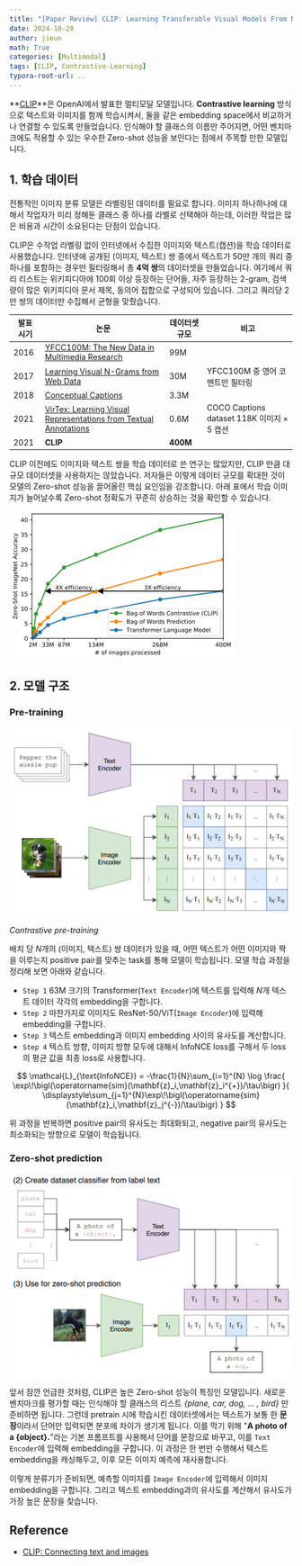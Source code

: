 ```yaml
---
title: "[Paper Review] CLIP: Learning Transferable Visual Models From Natural Language Supervision"
date: 2024-10-28
author: jieun
math: True
categories: [Multimodal]
tags: [CLIP, Contrastive-Learning]
typora-root-url: ..
---
```


**[CLIP](https://arxiv.org/pdf/2103.00020)**은 OpenAI에서 발표한 멀티모달 모델입니다. **Contrastive learning** 방식으로 텍스트와 이미지를 함께 학습시켜서, 둘을 같은 embedding space에서 비교하거나 연결할 수 있도록 만들었습니다. 인식해야 할 클래스의 이름만 주어지면, 어떤 벤치마크에도 적용할 수 있는 우수한 Zero-shot 성능을 보인다는 점에서 주목할 만한 모델입니다.

## 1. 학습 데이터

전통적인 이미지 분류 모델은 라벨링된 데이터를 필요로 합니다. 이미지 하나하나에 대해서 작업자가 미리 정해둔 클래스 중 하나를 라벨로 선택해야 하는데, 이러한 작업은 많은 비용과 시간이 소요된다는 단점이 있습니다.

CLIP은 수작업 라벨링 없이 인터넷에서 수집한 이미지와 텍스트(캡션)을 학습 데이터로 사용했습니다. 인터넷에 공개된 (이미지, 텍스트) 쌍 중에서 텍스트가 50만 개의 쿼리 중 하나를 포함하는 경우만 필터링해서 총 **4억 쌍**의 데이터셋을 만들었습니다. 여기에서 쿼리 리스트는 위키피디아에 100회 이상 등장하는 단어들, 자주 등장하는 2-gram, 검색량이 많은 위키피디아 문서 제목, 동의어 집합으로 구성되어 있습니다. 그리고 쿼리당 2만 쌍의 데이터만 수집해서 균형을 맞췄습니다.

| 발표 시기 | 논문                                                         | 데이터셋 규모 | 비고                                       |
| --------- | ------------------------------------------------------------ | ------------- | ------------------------------------------ |
| 2016      | [YFCC100M: The New Data in Multimedia Research](https://arxiv.org/pdf/1503.01817) | 99M           |                                            |
| 2017      | [Learning Visual N-Grams from Web Data](https://arxiv.org/pdf/1612.09161) | 30M           | YFCC100M 중 영어 코멘트만 필터링           |
| 2018      | [Conceptual Captions](https://aclanthology.org/P18-1238.pdf) | 3.3M          |                                            |
| 2021      | [VirTex: Learning Visual Representations from Textual Annotations](https://arxiv.org/pdf/2006.06666) | 0.6M          | COCO Captions dataset 118K 이미지 × 5 캡션 |
| 2021      | **CLIP**                                                     | **400M**      |                                            |

CLIP 이전에도 이미지와 텍스트 쌍을 학습 데이터로 쓴 연구는 많았지만, CLIP 만큼 대규모 데이터셋을 사용하지는 않았습니다. 저자들은 이렇게 데이터 규모를 확대한 것이 모델의 Zero-shot 성능을 끌어올린 핵심 요인임을 강조합니다. 아래 표에서 학습 이미지가 늘어날수록 Zero-shot 정확도가 꾸준히 상승하는 것을 확인할 수 있습니다.

![](/assets/img/diffusion/clip_dataset.png)

## 2. 모델 구조

### Pre-training

![](/assets/img/diffusion/clip_pretrain.png)

_Contrastive pre-training_

배치 당 $N$개의 (이미지, 텍스트) 쌍 데이터가 있을 때, 어떤 텍스트가 어떤 이미지와 짝을 이루는지 positive pair를 맞추는 task를 통해 모델이 학습됩니다. 모델 학습 과정을 정리해 보면 아래와 같습니다.

- `Step 1` 63M 크기의 Transformer(`Text Encoder`)에 텍스트를 입력해 $N$개 텍스트 데이터 각각의 embedding을 구합니다.
- `Step 2` 마찬가지로 이미지도 ResNet-50/ViT(`Image Encoder`)에 입력해 embedding을 구합니다.
- `Step 3` 텍스트 embedding과 이미지 embedding 사이의 유사도를 계산합니다.
- `Step 4` 텍스트 방향, 이미지 방향 모두에 대해서 InfoNCE loss를 구해서 두 loss의 평균 값을 최종 loss로 사용합니다.

$$
\mathcal{L}_{\text{InfoNCE}}
= -\frac{1}{N}\sum_{i=1}^{N}
\log
\frac{
  \exp\!\bigl(\operatorname{sim}(\mathbf{z}_i,\mathbf{z}_i^{+})/\tau\bigr)
}{
  \displaystyle\sum_{j=1}^{N}\exp\!\bigl(\operatorname{sim}(\mathbf{z}_i,\mathbf{z}_j^{-})/\tau\bigr)
}
$$

위 과정을 반복하면 positive pair의 유사도는 최대화되고, negative pair의 유사도는 최소화되는 방향으로 모델이 학습됩니다. 

### Zero-shot prediction

![](/assets/img/diffusion/clip_zeroshot.png)

앞서 잠깐 언급한 것처럼, CLIP은 높은 Zero-shot 성능이 특징인 모델입니다. 새로운 벤치마크를 평가할 때는 인식해야 할 클래스의 리스트 *{plane, car, dog, ... , bird}* 만 준비하면 됩니다. 그런데 pretrain 시에 학습시킨 데이터셋에서는 텍스트가 보통 한 **문장**이라서 단어만 입력되면 분포에 차이가 생기게 됩니다. 이를 막기 위해 "**A photo of a {object}.**"라는 기본 프롬프트를 사용해서 단어를 문장으로 바꾸고, 이를 `Text Encoder`에 입력해 embedding을 구합니다. 이 과정은 한 번만 수행해서 텍스트 embedding을 캐싱해두고, 이후 모든 이미지 예측에 재사용합니다.

이렇게 분류기가 준비되면, 예측할 이미지를 `Image Encoder`에 입력해서 이미지 embedding을 구합니다. 그리고 텍스트 embedding과의 유사도를 계산해서 유사도가 가장 높은 문장을 찾습니다.

## Reference

- [CLIP: Connecting text and images](https://openai.com/index/clip/)